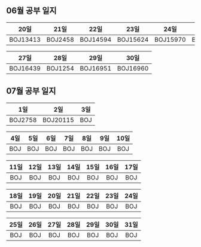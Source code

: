 ## 06월 공부 일지
20일 | 21일 | 22일 | 23일  | 24일  |  25일  | 26일
:-----:|:-----:|:-----:|:-----:|:-----:|:-----:|:-----:
BOJ13413|BOJ2458|BOJ14594|BOJ15624|BOJ15970|BOJ16162|BOJ2583

27일 | 28일 | 29일 | 30일
:-----:|:-----:|:-----:|:-----:
BOJ16439|BOJ1254|BOJ16951|BOJ16960

## 07월 공부 일지
1일 | 2일 | 3일
:-----:|:-----:|:-----:
BOJ2758 | BOJ20115 | BOJ

4일 | 5일 | 6일 | 7일 | 8일 | 9일 | 10일
:-----:|:-----:|:-----:|:-----:|:-----:|:-----:|:-----:
BOJ | BOJ | BOJ | BOJ | BOJ | BOJ | BOJ

11일 | 12일 | 13일 | 14일 | 15일 | 16일 | 17일
:-----:|:-----:|:-----:|:-----:|:-----:|:-----:|:-----:
BOJ | BOJ | BOJ | BOJ | BOJ | BOJ | BOJ

18일 | 19일 | 20일 | 21일 | 22일 | 23일 | 24일
:-----:|:-----:|:-----:|:-----:|:-----:|:-----:|:-----:
BOJ | BOJ | BOJ | BOJ | BOJ | BOJ | BOJ

25일 | 26일 | 27일 | 28일 | 29일 | 30일 | 31일
:-----:|:-----:|:-----:|:-----:|:-----:|:-----:|:-----:
BOJ | BOJ | BOJ | BOJ | BOJ | BOJ | BOJ